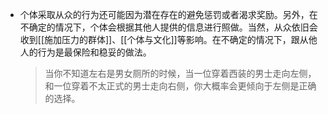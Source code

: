 - 个体采取从众的行为还可能因为潜在存在的避免惩罚或者渴求奖励。另外，在不确定的情况下，个体会根据其他人提供的信息进行照做。当然，从众依旧会收到[[施加压力的群体]]、[[个体与文化]]等影响。在不确定的情况下，跟从他人的行为是最保险和稳妥的做法。
  > 当你不知道左右是男女厕所的时候，当一位穿着西装的男士走向左侧，和一位穿着不太正式的男士走向右侧，你大概率会更倾向于左侧是正确的选择。